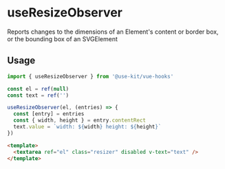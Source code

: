 # useResizeObserver

Reports changes to the dimensions of an Element's content or border box, or the bounding box of an SVGElement

## Usage

```ts
import { useResizeObserver } from '@use-kit/vue-hooks'

const el = ref(null)
const text = ref('')

useResizeObserver(el, (entries) => {
  const [entry] = entries
  const { width, height } = entry.contentRect
  text.value = `width: ${width} height: ${height}`
})
```

```html
<template>
  <textarea ref="el" class="resizer" disabled v-text="text" />
</template>
```
